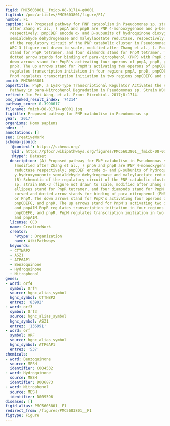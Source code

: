 ```yaml
---
figid: PMC5603801__fmicb-08-01714-g0001
figlink: /pmc/articles/PMC5603801/figure/F1/
number: F1
caption: (A) Proposed pathway for PNP catabolism in Pseudomonas sp. strain WBC-3 (modified
  after Zhang et al., ) pnpA and pnpB are PNP 4-monooxygenase and p-benzoquinone reductase
  respectively; pnpCDEF encode α- and β-subunits of hydroquinone dioxygenase, γ-hydroxymuconic
  semialdehyde dehydrogenase and maleylacetate reductase, respectively. (B) Schematic
  of the regulatory circuit of the PNP catabolic cluster in Pseudomonas sp. strain
  WBC-3 (figure not drawn to scale, modified after Zhang et al., ). Four ellipses
  stand for PnpR tetramer, and four diamonds stand for PnpM tetramer. The curved and
  dotted arrow stands for binding of para-nitrophenol (PNP) with PnpR or PnpM. The
  down arrows stand for PnpR's activating four operons of pnpA, pnpB, pnpCDEFG, and
  pnpR. The up arrows stand for PnpM's activating two operons of pnpCDEFG and pnpA1M.PnpR
  regulates transcription initiation in four regions pnpA, pnpB, pnpCDEFG, and pnpR.
  PnpM regulates transcription initiation in two regions pnpCDEFG and pnpA1M.
pmcid: PMC5603801
papertitle: PnpM, a LysR-Type Transcriptional Regulator Activates the Hydroquinone
  Pathway in para-Nitrophenol Degradation in Pseudomonas sp. Strain WBC-3.
reftext: Jin-Pei Wang, et al. Front Microbiol. 2017;8:1714.
pmc_ranked_result_index: '74214'
pathway_score: 0.3990617
filename: fmicb-08-01714-g0001.jpg
figtitle: Proposed pathway for PNP catabolism in Pseudomonas sp
year: '2017'
organisms: Homo sapiens
ndex: ''
annotations: []
seo: CreativeWork
schema-jsonld:
  '@context': https://schema.org/
  '@id': https://pfocr.wikipathways.org/figures/PMC5603801__fmicb-08-01714-g0001.html
  '@type': Dataset
  description: (A) Proposed pathway for PNP catabolism in Pseudomonas sp. strain WBC-3
    (modified after Zhang et al., ) pnpA and pnpB are PNP 4-monooxygenase and p-benzoquinone
    reductase respectively; pnpCDEF encode α- and β-subunits of hydroquinone dioxygenase,
    γ-hydroxymuconic semialdehyde dehydrogenase and maleylacetate reductase, respectively.
    (B) Schematic of the regulatory circuit of the PNP catabolic cluster in Pseudomonas
    sp. strain WBC-3 (figure not drawn to scale, modified after Zhang et al., ). Four
    ellipses stand for PnpR tetramer, and four diamonds stand for PnpM tetramer. The
    curved and dotted arrow stands for binding of para-nitrophenol (PNP) with PnpR
    or PnpM. The down arrows stand for PnpR's activating four operons of pnpA, pnpB,
    pnpCDEFG, and pnpR. The up arrows stand for PnpM's activating two operons of pnpCDEFG
    and pnpA1M.PnpR regulates transcription initiation in four regions pnpA, pnpB,
    pnpCDEFG, and pnpR. PnpM regulates transcription initiation in two regions pnpCDEFG
    and pnpA1M.
  license: CC0
  name: CreativeWork
  creator:
    '@type': Organization
    name: WikiPathways
  keywords:
  - CTTNBP2
  - ASZ1
  - ATP6AP1
  - Benzoquinone
  - Hydroquinone
  - Nitrophenol
genes:
- word: orf4
  symbol: Orf4
  source: hgnc_alias_symbol
  hgnc_symbol: CTTNBP2
  entrez: '83992'
- word: orf3
  symbol: Orf3
  source: hgnc_alias_symbol
  hgnc_symbol: ASZ1
  entrez: '136991'
- word: orf
  symbol: ORF
  source: hgnc_alias_symbol
  hgnc_symbol: ATP6AP1
  entrez: '537'
chemicals:
- word: Benzoquinone
  source: MESH
  identifier: C004532
- word: Hydroquinone
  source: MESH
  identifier: D006873
- word: Nitrophenol
  source: MESH
  identifier: D009596
diseases: []
figid_alias: PMC5603801__F1
redirect_from: /figures/PMC5603801__F1
figtype: Figure
---
```

